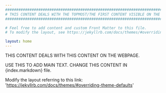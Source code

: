 ```yaml
---
###########################################################################################################
# THIS CONTENT DEALS WITH THE TOPMOST/THE FIRST CONTENT VISIBLE ON THE WEBPAGE. USE THIS TO ADD MAIN TEXT. 
###########################################################################################################

# Feel free to add content and custom Front Matter to this file.
# To modify the layout, see https://jekyllrb.com/docs/themes/#overriding-theme-defaults

layout: home
---
```


THIS CONTENT DEALS WITH THIS CONTENT ON THE WEBPAGE. 

USE THIS TO ADD MAIN TEXT. CHANGE THIS CONTENT IN {index.markdown} file. 

Modify the layout referring to this link: 'https://jekyllrb.com/docs/themes/#overriding-theme-defaults'


